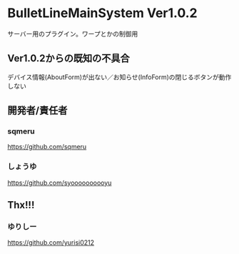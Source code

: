 # BulletLineMainSystem Ver1.0.2

サーバー用のプラグイン。ワープとかの制御用

## Ver1.0.2からの既知の不具合
デバイス情報(AboutForm)が出ない／お知らせ(InfoForm)の閉じるボタンが動作しない


## 開発者/責任者
### sqmeru
https://github.com/sqmeru
### しょうゆ
https://github.com/syoooooooooyu

## Thx!!!
### ゆりしー
https://github.com/yurisi0212
